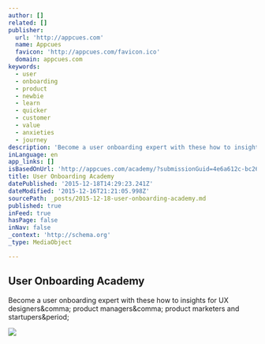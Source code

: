 ```yaml
---
author: []
related: []
publisher:
  url: 'http://appcues.com'
  name: Appcues
  favicon: 'http://appcues.com/favicon.ico'
  domain: appcues.com
keywords:
  - user
  - onboarding
  - product
  - newbie
  - learn
  - quicker
  - customer
  - value
  - anxieties
  - journey
description: 'Become a user onboarding expert with these how to insights for UX designers, product managers, product marketers and startupers.'
inLanguage: en
app_links: []
isBasedOnUrl: 'http://appcues.com/academy/?submissionGuid=4e6a612c-bc26-4f08-a2f9-e7eedb4ccbab'
title: User Onboarding Academy
datePublished: '2015-12-18T14:29:23.241Z'
dateModified: '2015-12-16T21:21:05.998Z'
sourcePath: _posts/2015-12-18-user-onboarding-academy.md
published: true
inFeed: true
hasPage: false
inNav: false
_context: 'http://schema.org'
_type: MediaObject

---
```

<article style=""><h1>User Onboarding Academy</h1><p>Become a user onboarding expert with these how to insights for UX designers&amp;comma; product managers&amp;comma; product marketers and startupers&amp;period;</p><img src="http://appcues.com/images/logos/vignette%20fb@2x.png" /></article>